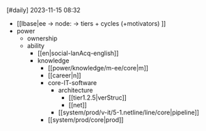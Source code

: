 [#daily]
2023-11-15
08:32

- [[lbase|ee -> node: -> tiers + cycles (+motivators) ]]
- power
	- ownership
	- ability
		- [[en|social-lanAcq-english]]
		- knowledge
			- [[power/knowledge/m-ee/core|m]]
			- [[career|n]]
			- core-IT-software
				- architecture
					- [[tier1.2.5|verStruc]]
					- [[net]]
				- [[system/prod/v-it/5-1.netline/line/core|pipeline]]
			- [[system/prod/core|prod]]

